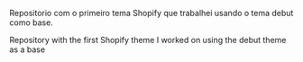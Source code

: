 Repositorio com o primeiro tema Shopify que trabalhei usando o tema debut como base.

Repository with the first Shopify theme I worked on using the debut theme as a base
